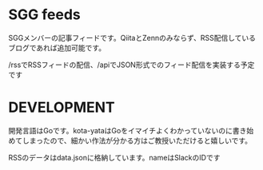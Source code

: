# SGG feeds
SGGメンバーの記事フィードです。QiitaとZennのみならず、RSS配信しているブログであれば追加可能です。

/rssでRSSフィードの配信、/apiでJSON形式でのフィード配信を実装する予定です

# DEVELOPMENT
開発言語はGoです。kota-yataはGoをイマイチよくわかっていないのに書き始めてしまったので、細かい作法が分かる方はご教授いただけると嬉しいです。

RSSのデータはdata.jsonに格納しています。nameはSlackのIDです
